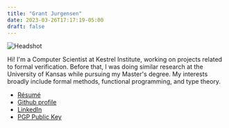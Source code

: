 ```yaml
---
title: "Grant Jurgensen"
date: 2023-03-26T17:17:19-05:00
draft: false
---
```


![Headshot](/images/headshot_circle2_small.png)

Hi! I'm a Computer Scientist at Kestrel Institute, working on projects related to formal verification. Before that, I was doing similar research at the University of Kansas while pursuing my Master's degree. My interests broadly include formal methods, functional programming, and type theory.

- [Résumé](/documents/resume.pdf)
- [Github profile](https://github.com/gjurgensen)
- [LinkedIn](https://www.linkedin.com/in/grant-jurgensen)
- [PGP Public Key](/Grant_Jurgensen_public.txt)

<!-- ## Lorem Ipsum -->

<!-- Lorem ipsum dolor sit amet, consectetur adipiscing elit, sed do eiusmod tempor incididunt ut labore et dolore magna aliqua. Amet massa vitae tortor condimentum lacinia quis vel eros. Fames ac turpis egestas maecenas pharetra convallis posuere morbi. Et netus et malesuada fames ac turpis egestas maecenas pharetra. A diam sollicitudin tempor id eu nisl. Et ligula ullamcorper malesuada proin libero nunc consequat interdum. Mi sit amet mauris commodo quis imperdiet massa tincidunt. Leo a diam sollicitudin tempor id. Pharetra et ultrices neque ornare aenean euismod elementum. At augue eget arcu dictum varius duis at consectetur. Vitae nunc sed velit dignissim. Ut tellus elementum sagittis vitae et leo duis ut diam. Sit amet volutpat consequat mauris nunc congue. Dignissim convallis aenean et tortor at. Faucibus interdum posuere lorem ipsum dolor. Congue mauris rhoncus aenean vel elit scelerisque mauris pellentesque pulvinar. Cursus in hac habitasse platea dictumst. -->

<!-- Odio facilisis mauris sit amet. Morbi tincidunt ornare massa eget egestas. Massa tincidunt dui ut ornare. Eu turpis egestas pretium aenean pharetra magna ac. Pellentesque diam volutpat commodo sed egestas egestas. Fermentum leo vel orci porta non pulvinar neque. Risus in hendrerit gravida rutrum quisque non. Odio euismod lacinia at quis risus sed vulputate odio. Consectetur adipiscing elit pellentesque habitant morbi tristique senectus et netus. Nulla posuere sollicitudin aliquam ultrices sagittis orci a scelerisque. Ridiculus mus mauris vitae ultricies leo integer malesuada nunc. -->

<!-- In nibh mauris cursus mattis. Sit amet est placerat in egestas erat imperdiet sed euismod. Tristique senectus et netus et malesuada fames. Nisl pretium fusce id velit. Justo eget magna fermentum iaculis eu non diam. Vulputate dignissim suspendisse in est ante. Justo donec enim diam vulputate ut pharetra sit amet aliquam. Neque sodales ut etiam sit amet nisl purus in. Sed sed risus pretium quam vulputate dignissim suspendisse in est. Nulla facilisi etiam dignissim diam quis. Tellus elementum sagittis vitae et leo duis. Porttitor rhoncus dolor purus non enim praesent elementum facilisis leo. -->

<!-- Libero enim sed faucibus turpis. Nisi quis eleifend quam adipiscing vitae proin sagittis nisl. Augue eget arcu dictum varius duis. Ut enim blandit volutpat maecenas volutpat blandit. Volutpat blandit aliquam etiam erat velit scelerisque. Erat pellentesque adipiscing commodo elit at imperdiet dui accumsan. Nunc non blandit massa enim. Vestibulum rhoncus est pellentesque elit ullamcorper dignissim. Et tortor at risus viverra adipiscing at. Mi proin sed libero enim sed faucibus turpis in eu. Amet nisl suscipit adipiscing bibendum est ultricies integer quis auctor. Diam vulputate ut pharetra sit amet. Vel pretium lectus quam id leo in vitae turpis. Donec et odio pellentesque diam volutpat. Dapibus ultrices in iaculis nunc sed. Sagittis aliquam malesuada bibendum arcu vitae elementum curabitur vitae nunc. Bibendum est ultricies integer quis auctor elit sed vulputate mi. Ornare quam viverra orci sagittis eu volutpat odio facilisis mauris. -->

<!-- In egestas erat imperdiet sed euismod nisi porta lorem. Pulvinar mattis nunc sed blandit libero volutpat sed. Vel risus commodo viverra maecenas. Eget felis eget nunc lobortis mattis aliquam faucibus purus in. Bibendum enim facilisis gravida neque. Augue lacus viverra vitae congue eu consequat ac. Lorem ipsum dolor sit amet consectetur adipiscing elit duis. Dignissim sodales ut eu sem integer vitae justo eget magna. Commodo ullamcorper a lacus vestibulum. Ut sem nulla pharetra diam sit amet nisl. Justo donec enim diam vulputate ut pharetra sit. Velit euismod in pellentesque massa placerat duis. Ipsum faucibus vitae aliquet nec ullamcorper sit amet risus. Nisl condimentum id venenatis a condimentum vitae. Mollis aliquam ut porttitor leo a diam sollicitudin. Eu turpis egestas pretium aenean pharetra. Vulputate dignissim suspendisse in est ante in nibh mauris cursus. Tempus imperdiet nulla malesuada pellentesque. -->
